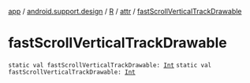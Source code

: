 [app](../../../index.md) / [android.support.design](../../index.md) / [R](../index.md) / [attr](index.md) / [fastScrollVerticalTrackDrawable](./fast-scroll-vertical-track-drawable.md)

# fastScrollVerticalTrackDrawable

`static val fastScrollVerticalTrackDrawable: `[`Int`](https://kotlinlang.org/api/latest/jvm/stdlib/kotlin/-int/index.html)
`static val fastScrollVerticalTrackDrawable: `[`Int`](https://kotlinlang.org/api/latest/jvm/stdlib/kotlin/-int/index.html)
